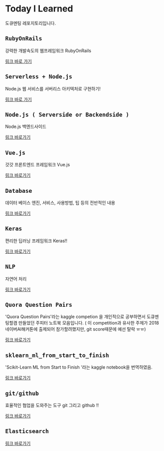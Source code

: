 # Today I Learned
도큐멘팅 레포지토리입니다. 

## `RubyOnRails`
강력한 개발속도의 웹프레임워크 RubyOnRails

[링크 바로 가기](https://github.com/limdongjin/TIL/tree/master/rails)

## `Serverless + Node.js`

Node.js 웹 서비스를 서버리스 아키텍처로 구현하기! 

[링크 바로 가기](https://github.com/limdongjin/TIL/tree/master/nodejs_serverless)

## `Node.js ( Serverside or Backendside )`

Node.js 백엔드사이드

[링크 바로가기](https://github.com/limdongjin/TIL/tree/master/nodejs_serverside)

## `Vue.js`

갓갓 프론트엔드 프레임워크 Vue.js

[링크 바로가기](https://github.com/limdongjin/TIL/tree/master/vuejs)

## `Database`

데이터 베이스 엔진, 서비스, 사용방법, 팁 등의 전반적인 내용

[링크 바로가기](https://github.com/limdongjin/TIL/tree/master/database)

## `Keras`

편리한 딥러닝 프레임워크 Keras!! 

[링크 바로가기](https://github.com/limdongjin/TIL/tree/master/keras)

## `NLP`

자연어 처리

[링크 바로가기](https://github.com/limdongjin/TIL/tree/master/nlp)

## `Quora Question Pairs`

'Quora Question Pairs'라는 kaggle competion 을 개인적으로 공부하면서 도큐멘팅할겸 만들었던 주피터 노트북 모음입니다. ( 이 competition과 유사한 주제가 2018네이버AI해커톤에 출제되어 참가할려했지만, git score때문에 예선 탈락 ㅠㅠ)

[링크 바로가기](https://github.com/limdongjin/TIL/tree/master/quoraquestionpairs)

## `sklearn_ml_from_start_to_finish`

'Scikit-Learn ML from Start to Finish
'라는 kaggle notebook을 번역하였음. 

[링크 바로가기](https://github.com/limdongjin/TIL/tree/master/sklearn_ml_from_start_to_finish_ko)

## `git/github`

효율적인 협업을 도와주는 도구 git 그리고 github !!

[링크 바로가기](https://github.com/limdongjin/TIL/tree/master/git)

## `Elasticsearch`

[링크 바로가기](https://github.com/limdongjin/TIL/tree/master/elasticsearch)